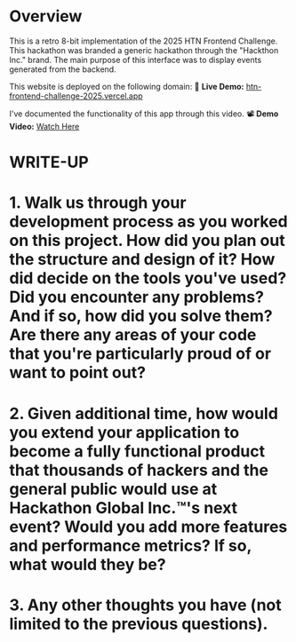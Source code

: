 # Overview 

This is a retro 8-bit implementation of the 2025 HTN Frontend Challenge. This hackathon was branded a generic hackathon through the "Hackthon Inc." brand. The main purpose of this interface was to display events generated from the backend. 

This website is deployed on the following domain: 
🔗 **Live Demo:** [htn-frontend-challenge-2025.vercel.app](https://htn-frontend-challenge-2025.vercel.app/)  

I've documented the functionality of this app through this video. 
📽️ **Demo Video:** [Watch Here](https://github.com/user-attachments/assets/d0d7f79f-e2aa-4b6f-a841-0d3f9e358bbc)




# WRITE-UP
# 1. Walk us through your development process as you worked on this project. How did you plan out the structure and design of it? How did decide on the tools you've used? Did you encounter any problems? And if so, how did you solve them? Are there any areas of your code that you're particularly proud of or want to point out?

# 2. Given additional time, how would you extend your application to become a fully functional product that thousands of hackers and the general public would use at Hackathon Global Inc.™'s next event? Would you add more features and performance metrics? If so, what would they be?


# 3. Any other thoughts you have (not limited to the previous questions).
